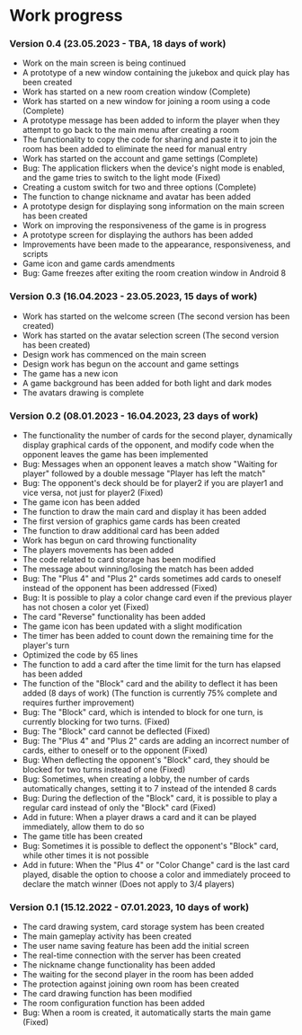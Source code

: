 # Work progress
### Version 0.4 (23.05.2023 - TBA, 18 days of work)
- Work on the main screen is being continued
- A prototype of a new window containing the jukebox and quick play has been created
- Work has started on a new room creation window (Complete)
- Work has started on a new window for joining a room using a code (Complete)
- A prototype message has been added to inform the player when they attempt to go back to the main menu after creating a room
- The functionality to copy the code for sharing and paste it to join the room has been added to eliminate the need for manual entry
- Work has started on the account and game settings (Complete)
- Bug: The application flickers when the device's night mode is enabled, and the game tries to switch to the light mode (Fixed)
- Creating a custom switch for two and three options (Complete)
- The function to change nickname and avatar has been added
- A prototype design for displaying song information on the main screen has been created
- Work on improving the responsiveness of the game is in progress 
- A prototype screen for displaying the authors has been added
- Improvements have been made to the appearance, responsiveness, and scripts
- Game icon and game cards amendments
- Bug: Game freezes after exiting the room creation window in Android 8
### Version 0.3 (16.04.2023 - 23.05.2023, 15 days of work)
- Work has started on the welcome screen (The second version has been created)
- Work has started on the avatar selection screen (The second version has been created)
- Design work has commenced on the main screen
- Design work has begun on the account and game settings
- The game has a new icon
- A game background has been added for both light and dark modes
- The avatars drawing is complete
### Version 0.2 (08.01.2023 - 16.04.2023, 23 days of work)
- The functionality the number of cards for the second player, dynamically display graphical cards of the opponent, and modify code when the opponent leaves the game has been implemented
- Bug: Messages when an opponent leaves a match show "Waiting for player" followed by a double message "Player has left the match"
- Bug: The opponent's deck should be for player2 if you are player1 and vice versa, not just for player2 (Fixed)
- The game icon has been added
- The function to draw the main card and display it has been added
- The first version of graphics game cards has been created
- The function to draw additional card has been added 
- Work has begun on card throwing functionality
- The players movements has been added
- The code related to card storage has been modified
- The message about winning/losing the match has been added
- Bug: The "Plus 4" and "Plus 2" cards sometimes add cards to oneself instead of the opponent has been addressed (Fixed)
- Bug: It is possible to play a color change card even if the previous player has not chosen a color yet (Fixed)
- The card "Reverse" functionality has been added
- The game icon has been updated with a slight modification
- The timer has been added to count down the remaining time for the player's turn
- Optimized the code by 65 lines
- The function to add a card after the time limit for the turn has elapsed has been added
- The function of the "Block" card and the ability to deflect it has been added (8 days of work) (The function is currently 75% complete and requires further improvement)
- Bug: The "Block" card, which is intended to block for one turn, is currently blocking for two turns. (Fixed)
- Bug: The "Block" card cannot be deflected (Fixed)
- Bug: The "Plus 4" and "Plus 2" cards are adding an incorrect number of cards, either to oneself or to the opponent (Fixed) 
- Bug: When deflecting the opponent's "Block" card, they should be blocked for two turns instead of one (Fixed)
- Bug: Sometimes, when creating a lobby, the number of cards automatically changes, setting it to 7 instead of the intended 8 cards
- Bug: During the deflection of the "Block" card, it is possible to play a regular card instead of only the "Block" card (Fixed)
- Add in future: When a player draws a card and it can be played immediately, allow them to do so
- The game title has been created
- Bug: Sometimes it is possible to deflect the opponent's "Block" card, while other times it is not possible
- Add in future: When the "Plus 4" or "Color Change" card is the last card played, disable the option to choose a color and immediately proceed to declare the match winner (Does not apply to 3/4 players)
### Version 0.1 (15.12.2022 - 07.01.2023, 10 days of work)
- The card drawing system, card storage system has been created
- The main gameplay activity has been created
- The user name saving feature has been add the initial screen
- The real-time connection with the server has been created
- The nickname change functionality has been added
- The waiting for the second player in the room has been added
- The protection against joining own room has been created
- The card drawing function has been modified
- The room configuration function has been added
- Bug: When a room is created, it automatically starts the main game (Fixed)
